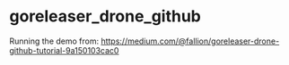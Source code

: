 # goreleaser_drone_github

Running the demo from: 
https://medium.com/@fallion/goreleaser-drone-github-tutorial-9a150103cac0
 
